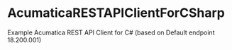 # AcumaticaRESTAPIClientForCSharp
Example Acumatica REST API Client for C# (based on Default endpoint 18.200.001)
